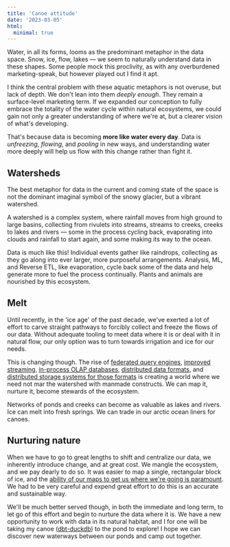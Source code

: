 ```yaml
---
title: 'Canoe attitude'
date: '2023-03-05'
html:
  minimal: true
---
```


Water, in all its forms, looms as the predominant metaphor in the data space. Snow, ice, flow, lakes — we seem to naturally understand data in these shapes. Some people mock this proclivity, as with any overburdened marketing-speak, but however played out I find it apt.

I think the central problem with these aquatic metaphors is not overuse, but lack of depth. We don't lean into them _deeply enough_. They remain a surface-level marketing term. If we expanded our conception to fully embrace the totality of the water cycle within natural ecosystems, we could gain not only a greater understanding of where we're at, but a clearer vision of what's developing.

That's because data is becoming **more like water every day**. Data is _unfreezing_, _flowing_, and _pooling_ in new ways, and understanding water more deeply will help us flow with this change rather than fight it.

## Watersheds

The best metaphor for data in the current and coming state of the space is not the dominant imaginal symbol of the snowy glacier, but a vibrant watershed.

A watershed is a complex system, where rainfall moves from high ground to large basins, collecting from rivulets into streams, streams to creeks, creeks to lakes and rivers — some in the process cycling back, evaporating into clouds and rainfall to start again, and some making its way to the ocean.

Data is much like this! Individual events gather like raindrops, collecting as they go along into ever larger, more purposeful arrangements. Analysis, ML, and Reverse ETL, like evaporation, cycle back some of the data and help generate more to fuel the process continually. Plants and animals are nourished by this ecosystem.

## Melt

Until recently, in the 'ice age' of the past decade, we've exerted a lot of effort to carve straight pathways to forcibly collect and freeze the flows of our data. Without adequate tooling to meet data where it is or deal with it in natural flow, our only option was to turn towards irrigation and ice for our needs.

This is changing though. The rise of [federated query engines](https://trino.io/), [improved streaming](https://materialize.com/), [in-process OLAP databases](https://duckdb.org/), [distributed data formats](https://iceberg.apache.org/), and [distributed storage systems for those formats](https://tabular.io/) is creating a world where we need not mar the watershed with manmade constructs. We can map it, nurture it, become stewards of the ecosystem.

Networks of ponds and creeks can become as valuable as lakes and rivers. Ice can melt into fresh springs. We can trade in our arctic ocean liners for canoes.

## Nurturing nature

When we have to go to great lengths to shift and centralize our data, we inherently introduce change, and at great cost. We mangle the ecosystem, and we pay dearly to do so. It was easier to map a single, rectangular block of ice, and the [ability of our maps to get us where we're going is paramount](/blog/1). We had to be very careful and expend great effort to do this is an accurate and sustainable way.

We'll be much better served though, in both the immediate and long term, to let go of this effort and begin to nurture the data where it is. We have a new opportunity to work with data in its natural habitat, and I for one will be taking my canoe ([dbt-duckdb](https://docs.getdbt.com/reference/warehouse-setups/duckdb-setup)) to the pond to explore! I hope we can discover new waterways between our ponds and camp out together.
